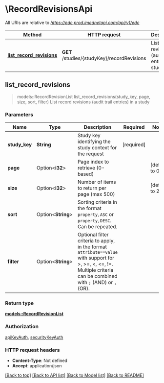 # \RecordRevisionsApi

All URIs are relative to *https://edc.prod.imednetapi.com/api/v1/edc*

Method | HTTP request | Description
------------- | ------------- | -------------
[**list_record_revisions**](RecordRevisionsApi.md#list_record_revisions) | **GET** /studies/{studyKey}/recordRevisions | List record revisions (audit trail entries) in a study



## list_record_revisions

> models::RecordRevisionList list_record_revisions(study_key, page, size, sort, filter)
List record revisions (audit trail entries) in a study

### Parameters


Name | Type | Description  | Required | Notes
------------- | ------------- | ------------- | ------------- | -------------
**study_key** | **String** | Study key identifying the study context for the request | [required] |
**page** | Option<**i32**> | Page index to retrieve (0-based) |  |[default to 0]
**size** | Option<**i32**> | Number of items to return per page (max 500) |  |[default to 25]
**sort** | Option<**String**> | Sorting criteria in the format `property,ASC` or `property,DESC`. Can be repeated. |  |
**filter** | Option<**String**> | Optional filter criteria to apply, in the format `attribute==value` with support for >, >=, <, <=, !=. Multiple criteria can be combined with `;` (AND) or `,` (OR). |  |

### Return type

[**models::RecordRevisionList**](RecordRevisionList.md)

### Authorization

[apiKeyAuth](../README.md#apiKeyAuth), [securityKeyAuth](../README.md#securityKeyAuth)

### HTTP request headers

- **Content-Type**: Not defined
- **Accept**: application/json

[[Back to top]](#) [[Back to API list]](../README.md#documentation-for-api-endpoints) [[Back to Model list]](../README.md#documentation-for-models) [[Back to README]](../README.md)

